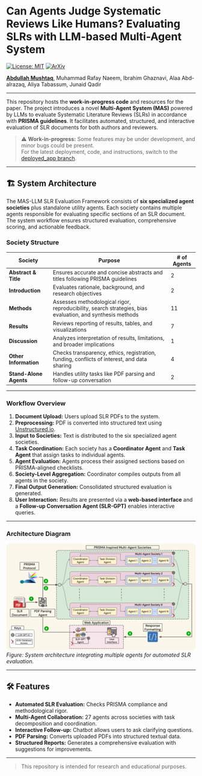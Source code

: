 # Can Agents Judge Systematic Reviews Like Humans? **Evaluating SLRs with LLM-based Multi-Agent System**

[![License: MIT](https://img.shields.io/badge/License-MIT-yellow.svg)](LICENSE) [![ArXiv](https://img.shields.io/badge/arXiv-2509.17240-red)](https://arxiv.org/abs/2509.17240)  

[**Abdullah Mushtaq**](https://github.com/AbdullahMushtaq78), Muhammad Rafay Naeem, Ibrahim Ghaznavi, Alaa Abd-alrazaq, Aliya Tabassum, Junaid Qadir  

---

This repository hosts the **work-in-progress code** and resources for the paper.
The project introduces a novel **Multi-Agent System (MAS)** powered by LLMs to evaluate Systematic Literature Reviews (SLRs) in accordance with **PRISMA guidelines**. It facilitates automated, structured, and interactive evaluation of SLR documents for both authors and reviewers.

> ⚠️ **Work-in-progress:** Some features may be under development, and minor bugs could be present.  
> For the latest deployment, code, and instructions, switch to the [deployed_app branch](https://github.com/AbdullahMushtaq78/GENAI-SLR-TOOL/tree/deployed_app).

---

## 🏗 System Architecture

The MAS-LLM SLR Evaluation Framework consists of **six specialized agent societies** plus standalone utility agents. Each society contains multiple agents responsible for evaluating specific sections of an SLR document. The system workflow ensures structured evaluation, comprehensive scoring, and actionable feedback.

### Society Structure

| Society | Purpose | # of Agents |
|--------|---------|------------|
| **Abstract & Title** | Ensures accurate and concise abstracts and titles following PRISMA guidelines | 2 |
| **Introduction** | Evaluates rationale, background, and research objectives | 2 |
| **Methods** | Assesses methodological rigor, reproducibility, search strategies, bias evaluation, and synthesis methods | 11 |
| **Results** | Reviews reporting of results, tables, and visualizations | 7 |
| **Discussion** | Analyzes interpretation of results, limitations, and broader implications | 1 |
| **Other Information** | Checks transparency, ethics, registration, funding, conflicts of interest, and data sharing | 4 |
| **Stand-Alone Agents** | Handles utility tasks like PDF parsing and follow-up conversation | 2 |

---

### Workflow Overview

1. **Document Upload:** Users upload SLR PDFs to the system.  
2. **Preprocessing:** PDF is converted into structured text using [Unstructured.io](https://unstructured.io/).  
3. **Input to Societies:** Text is distributed to the six specialized agent societies.  
4. **Task Coordination:** Each society has a **Coordinator Agent** and **Task Agent** that assign tasks to individual agents.  
5. **Agent Evaluation:** Agents process their assigned sections based on PRISMA-aligned checklists.  
6. **Society-Level Aggregation:** Coordinator compiles outputs from all agents in the society.  
7. **Final Output Generation:** Consolidated structured evaluation is generated.  
8. **User Interaction:** Results are presented via a **web-based interface** and a **Follow-up Conversation Agent (SLR-GPT)** enables interactive queries.

---

### Architecture Diagram

![System Architecture](SLR_Tool_Diagram.png)  
*Figure: System architecture integrating multiple agents for automated SLR evaluation.*

---

## 🛠 Features

- **Automated SLR Evaluation:** Checks PRISMA compliance and methodological rigor.  
- **Multi-Agent Collaboration:** 27 agents across societies with task decomposition and coordination.  
- **Interactive Follow-up:** Chatbot allows users to ask clarifying questions.  
- **PDF Parsing:** Converts uploaded PDFs into structured textual data.  
- **Structured Reports:** Generates a comprehensive evaluation with suggestions for improvements.  

---

> This repository is intended for research and educational purposes.
